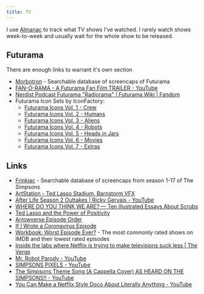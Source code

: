 ```yaml
---
title: TV
---
```


I use [Almanac](https://almanac.rknight.me/?category=tv) to track what TV shows I've watched. I rarely watch shows week-to-week and usually wait for the whole show to be released.

## Futurama

There are enough links to warrant it's own section

- [Morbotron](https://morbotron.com/) - Searchable database of screencaps of Futurama
- [FAN-O-RAMA - A Futurama Fan Film TRAILER - YouTube](https://www.youtube.com/watch?v=cfNRPKKF4qU)
- [Nerdist Podcast Futurama "Radiorama" | Futurama Wiki | Fandom](https://futurama.fandom.com/wiki/Nerdist_Podcast_Futurama_%22Radiorama%22)
- Futurama Icon Sets by IconFactory:
    - [Futurama Icons Vol. 1 - Crew](https://freeware.iconfactory.com/preview/fut1)
    - [Futurama Icons Vol. 2 - Humans](https://freeware.iconfactory.com/preview/fut2)
    - [Futurama Icons Vol. 3 - Aliens](https://freeware.iconfactory.com/preview/fut3)
    - [Futurama Icons Vol. 4 - Robots](https://freeware.iconfactory.com/preview/fut4)
    - [Futurama Icons Vol. 5 - Heads in Jars](https://freeware.iconfactory.com/preview/fut5)
    - [Futurama Icons Vol. 6 - Movies](https://freeware.iconfactory.com/preview/fut6)
    - [Futurama Icons Vol. 7 - Extras](https://freeware.iconfactory.com/preview/fut7)

## Links

- [Frinkiac](https://frinkiac.com/) - Searchable database of screencaps from season 1-17 of The Simpsons
- [ArtStation - Ted Lasso Stadium, Barnstorm VFX](https://www.artstation.com/artwork/bKzD1G)
- [After Life Season 2 Outtakes | Ricky Gervais - YouTube](https://www.youtube.com/watch?v=AAeGQKVMyMY)
- [WHERE DO YOU THINK WE ARE? — Ten Illustrated Essays About Scrubs](https://sheaserrano.gumroad.com/l/ySrff)
- [Ted Lasso and the Power of Positivity](https://www.youtube.com/watch?v=10asoNIGQRE)
- [Arrowverse Episode Order](https://flash-arrow-order.herokuapp.com/?from_date=2019-07-01&hide_show=black-lightning&newest_first=False&to_date=2020-08-01)
- [If I Wrote a Coronavirus Episode](https://www.vulture.com/2020/04/if-i-wrote-a-coronavirus-episode.html)
- [Workbook: Worst Episode Ever?](https://public.tableau.com/views/WorstEpisodeEver/WorstEpisode?%3Adisplay_count=y&%3Aorigin=viz_share_link&%3AshowVizHome=no&publish=yes) - The most commonly rated shows on IMDB and their lowest rated episodes
- [Inside the labs where Netflix is trying to make televisions suck less | The Verge](https://www.theverge.com/2015/5/21/8635587/inside-the-netflix-tv-testing-labs)
- [Mr. Robot Parody - YouTube](https://www.youtube.com/watch?v=Be_TtJqMcZU)
- [SIMPSONS PIXELS - YouTube](https://www.youtube.com/watch?v=FIZ_gDOrzGk)
- [The Simpsons Theme Song (A Cappella Cover) AS HEARD ON THE SIMPSONS!! - YouTube](https://www.youtube.com/watch)
- [You Can Make a Netflix Style Doco About Literally Anything - YouTube](https://www.youtube.com/watch)